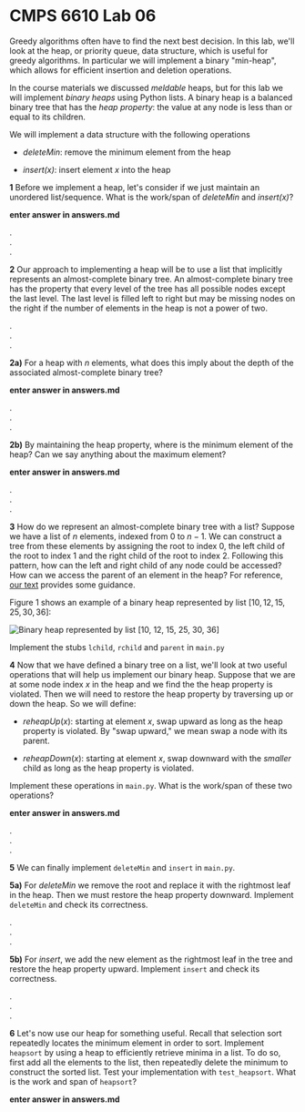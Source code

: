 # CMPS 6610  Lab 06

Greedy algorithms often have to find the next best decision. In this lab, we'll look at the heap, or priority queue, data structure, which is useful for greedy algorithms. In particular we will implement a binary "min-heap", which allows for efficient insertion and deletion operations.

In the course materials we discussed *meldable* heaps, but for this lab we will implement *binary heaps* using Python lists. A binary heap is a balanced binary tree that has the *heap property*: the value at any node is less than or equal to its
children.

We will implement a data structure with the following operations

- *deleteMin*: remove the minimum element from the heap

- *insert(x)*: insert element $x$ into the heap

**1** Before we implement a heap, let's consider if we just maintain
 an unordered list/sequence. What is the work/span of *deleteMin* and *insert(x)*?

**enter answer in answers.md**

.  
.  
.  

**2** Our approach to implementing a heap will be to use a list that
  implicitly represents an almost-complete binary tree. An
  almost-complete binary tree has the property that every level of the
  tree has all possible nodes except the last level. The last level
  is filled left to right but may be missing nodes on the right if the
  number of elements in the heap is not a power of two.

.  
.  
.  

**2a)** For a heap with $n$ elements, what does this imply about the depth of the associated almost-complete binary tree? 

**enter answer in answers.md**

.  
.  
.  

**2b)** By maintaining the heap property, where is the minimum element of
  the heap? Can we say anything about the maximum element?

**enter answer in answers.md**

.  
.  
.  

**3** How do we represent an almost-complete binary tree with a list?
  Suppose we have a list of $n$ elements, indexed from $0$ to
  $n-1$. We can construct a tree from these elements by assigning the
  root to index $0$, the left child of the root to index $1$ and the
  right child of the root to index $2$. Following this pattern, 
  how can the left and right child of any node could be accessed? How
  can we access the parent of an element in the heap? For
  reference,
  [our text](https://www.diderot.one/courses/43/books/185/part/336/chapter/2696#atom-176452)
  provides some guidance.

  Figure 1 shows an example of a binary heap represented by list $[10, 12, 15, 25, 30, 36]$:

  ![Binary heap represented by list $[10, 12, 15, 25, 30, 36]$](list.png)

Implement the stubs `lchild`, `rchild` and `parent` in `main.py`

**4** Now that we have defined a binary tree on a list, we'll look at two useful operations that will help us implement our binary heap. Suppose that we are at some node index $x$ in the heap and we find the the heap property is violated. Then we will need to restore the heap property by traversing up or down the heap. So we will define:

- *reheapUp*($x$): starting at element $x$, swap upward as long as the
  heap property is violated. By "swap upward," we mean swap a node with its parent.

- *reheapDown*($x$): starting at element $x$, swap downward with the
*smaller* child as long as the heap property is violated.


Implement these operations in `main.py`. What is the work/span of these two operations? 

**enter answer in answers.md**

.  
.  
.  

**5** We can finally implement `deleteMin` and `insert` in `main.py`.

**5a)** For *deleteMin* we remove the root and replace it with the
  rightmost leaf in the heap. Then we must restore the heap property
  downward. Implement `deleteMin` and check its correctness.

.  
.  
.  



**5b)** For *insert*, we add the new element as the rightmost leaf in the
tree and restore the heap property upward. Implement `insert` and check its correctness.


.  
.  
.  



**6** Let's now use our heap for something useful. Recall that
  selection sort repeatedly locates the minimum element in order to
  sort. Implement `heapsort` by using a heap to efficiently retrieve
  minima in a list. To do so, first add all the elements to the list, then repeatedly delete the minimum to construct the sorted list. Test your implementation with `test_heapsort`. What is the work and span of `heapsort`?

**enter answer in answers.md**  

